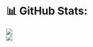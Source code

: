 <p align="center">

# 📊 GitHub Stats:
![](https://github-readme-streak-stats.herokuapp.com/?user=irizkyw&theme=tokyonight&hide_border=false)<br/>
![](https://github-readme-stats.vercel.app/api/top-langs/?username=irizkyw&theme=tokyonight&hide_border=false&include_all_commits=true&count_private=true&layout=compact)

</p>
